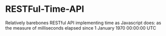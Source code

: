 # RESTFul-Time-API
Relatively barebones RESTful API implementing time as Javascript does: as the measure of milliseconds elapsed since 1 January 1970 00:00:00 UTC
